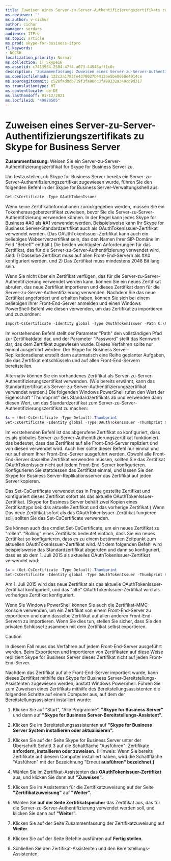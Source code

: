```yaml
---
title: Zuweisen eines Server-zu-Server-Authentifizierungszertifikats zu Skype for Business Server
ms.reviewer: ''
ms.author: v-cichur
author: cichur
manager: serdars
audience: ITPro
ms.topic: article
ms.prod: skype-for-business-itpro
f1.keywords:
- NOCSH
localization_priority: Normal
ms.collection: IT_Skype16
ms.assetid: c7413954-2504-47f4-a073-44548aff1c0c
description: 'Zusammenfassung: Zuweisen eines Server-zu-Server-Authentifizierungszertifikats für Skype for Business Server.'
ms.openlocfilehash: 122c2a1783fe4370027b4412ae5be8058e4914ce
ms.sourcegitcommit: c528fad9db719f3fa96dc3fa99332a349cd9d317
ms.translationtype: MT
ms.contentlocale: de-DE
ms.lasthandoff: 01/12/2021
ms.locfileid: "49828505"
---
```

# <a name="assign-a-server-to-server-authentication-certificate-to-skype-for-business-server"></a>Zuweisen eines Server-zu-Server-Authentifizierungszertifikats zu Skype for Business Server
**Zusammenfassung:** Weisen Sie ein Server-zu-Server-Authentifizierungszertifikat für Skype for Business Server zu.
  
Um festzustellen, ob Skype for Business Server bereits ein Server-zu-Server-Authentifizierungszertifikat zugewiesen wurde, führen Sie den folgenden Befehl in der Skype for Business Server-Verwaltungsshell aus:
  
```PowerShell
Get-CsCertificate -Type OAuthTokenIssuer
```

Wenn keine Zertifikatinformationen zurückgegeben werden, müssen Sie ein Tokenherausgeberzertifikat zuweisen, bevor Sie die Server-zu-Server-Authentifizierung verwenden können. In der Regel kann jedes Skype for Business #A0 als #A1 verwendet werden. Beispielsweise kann Ihr Skype for Business Server-Standardzertifikat auch als OAuthTokenIssuer-Zertifikat verwendet werden. (Das OAUthTokenIssuer-Zertifikat kann auch ein beliebiges Webserverzertifikat sein, das den Namen Ihrer SIP-Domäne im Feld "Betreff" enthält.) Die beiden wichtigsten Anforderungen für das Zertifikat, das für die Server-zu-Server-Authentifizierung verwendet wird, sind: 1) Dasselbe Zertifikat muss auf allen Front-End-Servern als #A0 konfiguriert werden. und 2) Das Zertifikat muss mindestens 2048 Bit lang sein.
  
Wenn Sie nicht über ein Zertifikat verfügen, das für die Server-zu-Server-Authentifizierung verwendet werden kann, können Sie ein neues Zertifikat abrufen, das neue Zertifikat importieren und dieses Zertifikat dann für die Server-zu-Server-Authentifizierung verwenden. Nachdem Sie das neue Zertifikat angefordert und erhalten haben, können Sie sich bei einem beliebigen Ihrer Front-End-Server anmelden und einen Windows PowerShell-Befehl wie diesen verwenden, um das Zertifikat zu importieren und zuzuordnen:
  
```PowerShell
Import-CsCertificate -Identity global -Type OAuthTokenIssuer -Path C:\Certificates\ServerToServerAuth.pfx  -Password "P@ssw0rd"
```

Im vorstehenden Befehl stellt der Parameter "Path" den vollständigen Pfad zur Zertifikatdatei dar, und der Parameter "Password" stellt das Kennwort dar, das dem Zertifikat zugewiesen wurde. Dieses Verfahren sollte nur einmal ausgeführt werden: Der Skype for Business Server-Replikationsdienst erstellt dann automatisch eine Reihe geplanter Aufgaben, die das Zertifikat entschlüsseln und auf allen Front-End-Servern bereitstellen.
  
Alternativ können Sie ein vorhandenes Zertifikat als Server-zu-Server-Authentifizierungszertifikat verwenden. (Wie bereits erwähnt, kann das Standardzertifikat als Server-zu-Server-Authentifizierungszertifikat verwendet werden.) Die folgenden Windows PowerShell rufen den Wert der Eigenschaft "Thumbprint" des Standardzertifikats ab und verwenden dann diesen Wert, um das Standardzertifikat zum Server-zu-Server-Authentifizierungszertifikat zu machen:
  
```PowerShell
$x = (Get-CsCertificate -Type Default).Thumbprint
Set-CsCertificate -Identity global -Type OAuthTokenIssuer -Thumbprint $x
```

Im vorstehenden Befehl ist das abgerufene Zertifikat so konfiguriert, dass es als globales Server-zu-Server-Authentifizierungszertifikat funktioniert. das bedeutet, dass das Zertifikat auf alle Front-End-Server repliziert und von diesen verwendet wird. Auch hier sollte dieser Befehl nur einmal und nur auf einem Ihrer Front-End-Server ausgeführt werden. Obwohl alle Front-End-Server dasselbe Zertifikat verwenden müssen, sollten Sie das Zertifikat OAuthTokenIssuer nicht auf jedem Front-End-Server konfigurieren. Konfigurieren Sie stattdessen das Zertifikat einmal, und lassen Sie den Skype for Business Server-Replikationsserver das Zertifikat auf jeden Server kopieren.
  
Das Set-CsCertificate verwendet das in Frage gestellte Zertifikat und konfiguriert dieses Zertifikat sofort als das aktuelle OAuthTokenIssuer-Zertifikat. (Skype for Business Server behält zwei Kopien eines Zertifikattyps bei: das aktuelle Zertifikat und das vorherige Zertifikat.) Wenn Das neue Zertifikat sofort als das OAuthTokenIssuer-Zertifikat fungieren soll, sollten Sie das Set-CsCertificate verwenden.
  
Sie können auch das cmdlet Set-CsCertificate, um ein neues Zertifikat zu "rollen". "Rolling" eines Zertifikats bedeutet einfach, dass Sie ein neues Zertifikat so konfigurieren, dass es zu einem bestimmten Zeitpunkt zum aktuellen OAuthTokenIssuer-Zertifikat wird. Mit dem folgenden Befehl wird beispielsweise das Standardzertifikat abgerufen und dann so konfiguriert, dass es ab dem 1. Juli 2015 als aktuelles OAuthTokenIssuer-Zertifikat verwendet wird:
  
```PowerShell
$x = (Get-CsCertificate -Type Default).Thumbprint
Set-CsCertificate -Identity global -Type OAuthTokenIssuer -Thumbprint $x -EffectiveDate "7/1/2015" -Roll
```

Am 1. Juli 2015 wird das neue Zertifikat als das aktuelle OAuthTokenIssuer-Zertifikat konfiguriert, und das "alte" OAuthTokenIssuer-Zertifikat wird als vorheriges Zertifikat konfiguriert.
  
Wenn Sie Windows PowerShell können Sie auch die Zertifikat-MMC-Konsole verwenden, um ein Zertifikat von einem Front-End-Server zu exportieren und dann dasselbe Zertifikat auf allen anderen Front-End-Servern zu importieren. Wenn Sie dies tun, stellen Sie sicher, dass Sie den privaten Schlüssel zusammen mit dem Zertifikat selbst exportieren.
  
> [!CAUTION]
> In diesem Fall muss das Verfahren auf jedem Front-End-Server ausgeführt werden. Beim Exportieren und Importieren von Zertifikaten auf diese Weise repliziert Skype for Business Server dieses Zertifikat nicht auf jeden Front-End-Server. 
  
Nachdem das Zertifikat auf alle Front-End-Server importiert wurde, kann dieses Zertifikat mithilfe des Skype for Business Server-Bereitstellungs-Assistenten zugewiesen werden, anstatt Windows PowerShell. Führen Sie zum Zuweisen eines Zertifikats mithilfe des Bereitstellungsassistenten die folgenden Schritte auf einem Computer aus, auf dem der Bereitstellungsassistent installiert wurde:
  
1. Klicken Sie auf "Start", "Alle Programme", **"Skype for Business Server"** und dann auf **"Skype for Business Server-Bereitstellungs-Assistent".**
    
2. Klicken Sie im Bereitstellungsassistenten auf **"Skype for Business Server System installieren oder aktualisieren".**
    
3. Klicken Sie auf der Seite  Skype for Business Server unter der Überschrift Schritt 3 auf die Schaltfläche "Ausführen": Zertifikate **anfordern, installieren oder zuweisen.** (Hinweis: Wenn Sie bereits Zertifikate auf diesem  Computer installiert haben, wird die Schaltfläche "Ausführen" mit der Bezeichnung "Erneut **ausführen" bezeichnet.)**
    
4. Wählen Sie im Zertifikat-Assistenten das **OAuthTokenIssuer-Zertifikat** aus, und klicken Sie dann auf **"Zuweisen".**
    
5. Klicken Sie im Assistenten für die Zertifikatzuweisung auf der Seite **"Zertifikatzuweisung"** auf **"Weiter".**
    
6. Wählen Sie **auf der Seite Zertifikatspeicher** das Zertifikat aus, das für die Server-zu-Server-Authentifizierung verwendet werden soll, und klicken Sie dann auf **"Weiter".**
    
7. Klicken Sie auf der Seite Zusammenfassung der Zertifikatzuweisung auf **Weiter**.
    
8. Klicken Sie auf der Seite Befehle ausführen auf **Fertig stellen**.
    
9. Schließen Sie den Zertifikat-Assistenten und den Bereitstellungs-Assistenten.
    

